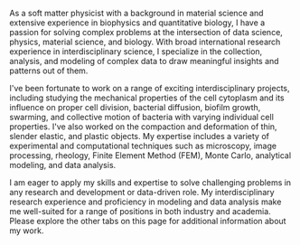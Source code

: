 As a soft matter physicist with a background in material science and extensive experience in biophysics and quantitative biology, I have a passion for solving complex problems at the intersection of data science, physics, material science, and biology. With broad international research experience in interdisciplinary science, I specialize in the collection, analysis, and modeling of complex data to draw meaningful insights and patterns out of them.


I've been fortunate to work on a range of exciting interdisciplinary projects, including studying the mechanical properties of the cell cytoplasm and its influence on proper cell division, bacterial diffusion, biofilm growth, swarming, and collective motion of bacteria with varying individual cell properties. I've also worked on the compaction and deformation of thin, slender elastic, and plastic objects. My expertise includes a variety of experimental and computational techniques such as microscopy, image processing, rheology, Finite Element Method (FEM), Monte Carlo, analytical modeling, and data analysis.


I am eager to apply my skills and expertise to solve challenging problems in any research and development or data-driven role. My interdisciplinary research experience and proficiency in modeling and data analysis make me well-suited for a range of positions in both industry and academia. Please explore the other tabs on this page for additional information about my work.
